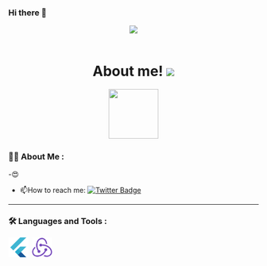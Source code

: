 ### Hi there 👋

<div id="header" align="center">
<img src="https://media.giphy.com/media/qL6qC1uQfDC5iF4SjY/giphy.gif" width="100"/>
</div>

<div id="header" align="center">
<img src="https://komarev.com/ghpvc/?username=deankitty33&style=flat-square&color=blue" alt=""/>

<h1>
  About me!
<img src="https://media.giphy.com/media/hvRJCLFzcasrR4ia7z/giphy.gif" width="30px"/>
</h1>
 
 <img src="https://media.giphy.com/media/FfXuwxFxm6x5S8LgCp/giphy.gif" width="100" height="100"/>
</div>

### :woman_technologist: About Me :

 -:heart_eyes: 
 - :mailbox:How to reach me: 
[![Twitter Badge](https://img.shields.io/badge/-twitter-blue?style=flat&logo=Twitter&logoColor=white)](https://twitter.com/Kristin92683291)

---
### :hammer_and_wrench: Languages and Tools :
 <div>

<img src="https://github.com/devicons/devicon/blob/master/icons/flutter/flutter-original.svg" title="Flutter" alt="Flutter" width="40" height="40"/>&nbsp;
<img src="https://github.com/devicons/devicon/blob/master/icons/redux/redux-original.svg" title="Redux" alt="Redux " width="40" height="40"/>&nbsp;

